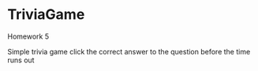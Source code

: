 # TriviaGame
Homework 5

Simple trivia game
click the correct answer to the question before the time runs out
